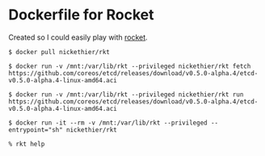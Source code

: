 # Dockerfile for Rocket

Created so I could easily play with [rocket](https://github.com/coreos/rocket).

```
$ docker pull nickethier/rkt

$ docker run -v /mnt:/var/lib/rkt --privileged nickethier/rkt fetch https://github.com/coreos/etcd/releases/download/v0.5.0-alpha.4/etcd-v0.5.0-alpha.4-linux-amd64.aci

$ docker run -v /mnt:/var/lib/rkt --privileged nickethier/rkt run https://github.com/coreos/etcd/releases/download/v0.5.0-alpha.4/etcd-v0.5.0-alpha.4-linux-amd64.aci

$ docker run -it --rm -v /mnt:/var/lib/rkt --privileged --entrypoint="sh" nickethier/rkt

% rkt help

```


